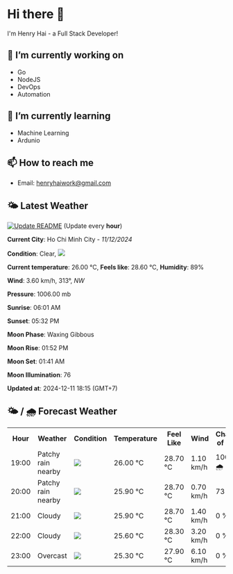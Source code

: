 # Hi there 👋

I'm Henry Hai - a Full Stack Developer!

## 🔭 I’m currently working on

- Go
- NodeJS
- DevOps
- Automation

## 🌱 I’m currently learning

- Machine Learning
- Ardunio

## 📫 How to reach me

- Email: <henryhaiwork@gmail.com>

## 🌤️ Latest Weather
[![Update README](https://github.com/henry0hai/henry0hai/actions/workflows/udpateReadme.yml/badge.svg)](https://github.com/henry0hai/henry0hai/actions/workflows/udpateReadme.yml)
(Update every **hour**)
<!-- CURRENT_WEATHER:START -->
**Current City**: Ho Chi Minh City - *11/12/2024*

**Condition**: Clear, <img src="https://cdn.weatherapi.com/weather/64x64/night/113.png"/>

**Current temperature**: 26.00 °C, **Feels like**: 28.60 °C, **Humidity**: 89%

**Wind**: 3.60 km/h, 313°, *NW*

**Pressure**: 1006.00 mb

**Sunrise**: 06:01 AM

**Sunset**: 05:32 PM

**Moon Phase**: Waxing Gibbous

**Moon Rise**: 01:52 PM

**Moon Set**: 01:41 AM

**Moon Illumination**: 76

**Updated at**: 2024-12-11 18:15 (GMT+7)<!-- CURRENT_WEATHER:END -->

## 🌤️ / 🌧️ Forecast Weather
<!-- FORECAST_WEATHER:START -->
<table>
		<tr>
			<th>Hour</th>
			<th>Weather</th>
			<th>Condition</th>
			<th>Temperature</th>
			<th>Feel Like</th>
			<th>Wind</th>
			<th>Chance of Rain</th>
		</tr>
				<tr>
					<td>19:00</td>
					<td>Patchy rain nearby</td>
					<td><img src='https://cdn.weatherapi.com/weather/64x64/night/176.png'/></td>
					<td>26.00 °C</td>
					<td>28.70 °C</td>
					<td>1.10 km/h</td>
					<td>100 % 🌧️</td>
				</tr>
				<tr>
					<td>20:00</td>
					<td>Patchy rain nearby</td>
					<td><img src='https://cdn.weatherapi.com/weather/64x64/night/176.png'/></td>
					<td>25.90 °C</td>
					<td>28.70 °C</td>
					<td>0.70 km/h</td>
					<td>73 %</td>
				</tr>
				<tr>
					<td>21:00</td>
					<td>Cloudy </td>
					<td><img src='https://cdn.weatherapi.com/weather/64x64/night/119.png'/></td>
					<td>25.90 °C</td>
					<td>28.70 °C</td>
					<td>1.40 km/h</td>
					<td>0 %</td>
				</tr>
				<tr>
					<td>22:00</td>
					<td>Cloudy </td>
					<td><img src='https://cdn.weatherapi.com/weather/64x64/night/119.png'/></td>
					<td>25.60 °C</td>
					<td>28.30 °C</td>
					<td>3.20 km/h</td>
					<td>0 %</td>
				</tr>
				<tr>
					<td>23:00</td>
					<td>Overcast </td>
					<td><img src='https://cdn.weatherapi.com/weather/64x64/night/122.png'/></td>
					<td>25.30 °C</td>
					<td>27.90 °C</td>
					<td>6.10 km/h</td>
					<td>0 %</td>
				</tr>
</table>
<!-- FORECAST_WEATHER:END -->
